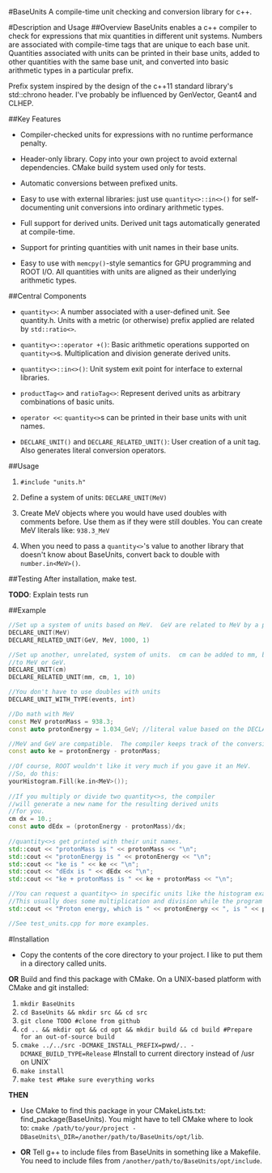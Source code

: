 #BaseUnits
A compile-time unit checking and conversion library for c++.

#Description and Usage
##Overview
BaseUnits enables a c++ compiler to check for expressions that mix
quantities in different unit systems.  Numbers are associated with
compile-time tags that are unique to each base unit.  Quantities 
associated with units can be printed in their base units, added to
other quantities with the same base unit, and converted into basic
arithmetic types in a particular prefix.

Prefix system inspired by the design of the c++11 standard library's
std::chrono header.  I've probably be influenced by GenVector, Geant4
and CLHEP.

##Key Features
 - Compiler-checked units for expressions with no runtime performance
   penalty.

 - Header-only library.  Copy into your own project to avoid external
   dependencies.  CMake build system used only for tests.

 - Automatic conversions between prefixed units.

 - Easy to use with external libraries: just use `quantity<>::in<>()` for
   self-documenting unit conversions into ordinary arithmetic types.

 - Full support for derived units.  Derived unit tags automatically
   generated at compile-time.

 - Support for printing quantities with unit names in their base units.

 - Easy to use with `memcpy()`-style semantics for GPU programming and
   ROOT I/O.  All quantities with units are aligned as their underlying
   arithmetic types.

##Central Components
 - `quantity<>`: A number associated with a user-defined unit.  See quantity.h.
                 Units with a metric (or otherwise) prefix applied are related
                 by `std::ratio<>`.

 - `quantity<>::operator +()`: Basic arithmetic operations supported on
                               `quantity<>`s.  Multiplication and division
                               generate derived units.

 - `quantity<>::in<>()`: Unit system exit point for interface to external
                         libraries.

 - `productTag<>` and `ratioTag<>`: Represent derived units as arbitrary combinations
                                    of basic units.

 - `operator <<`: `quantity<>`s can be printed in their base units with unit names.

 - `DECLARE_UNIT()` and `DECLARE_RELATED_UNIT()`: User creation of a unit tag.  Also
                                                  generates literal conversion operators.

##Usage
1. `#include "units.h"`

2. Define a system of units: `DECLARE_UNIT(MeV)`

3. Create MeV objects where you would have used doubles with comments before.
   Use them as if they were still doubles.  You can create MeV literals like: `938.3_MeV`
 
4. When you need to pass a `quantity<>`'s value to another library that doesn't
   know about BaseUnits, convert back to double with `number.in<MeV>()`.

##Testing
After installation, make test.

**TODO**: Explain tests run

##Example
```c++
//Set up a system of units based on MeV.  GeV are related to MeV by a prefix.
DECLARE_UNIT(MeV)
DECLARE_RELATED_UNIT(GeV, MeV, 1000, 1)

//Set up another, unrelated, system of units.  cm can be added to mm, but not
//to MeV or GeV.
DECLARE_UNIT(cm)
DECLARE_RELATED_UNIT(mm, cm, 1, 10)

//You don't have to use doubles with units
DECLARE_UNIT_WITH_TYPE(events, int)

//Do math with MeV
const MeV protonMass = 938.3;
const auto protonEnergy = 1.034_GeV; //literal value based on the DECLARE_RELATED_UNIT() macro above

//MeV and GeV are compatible.  The compiler keeps track of the conversion. 
const auto ke = protonEnergy - protonMass;
  
//Of course, ROOT wouldn't like it very much if you gave it an MeV.
//So, do this:
yourHistogram.Fill(ke.in<MeV>());
  
//If you multiply or divide two quantity<>s, the compiler
//will generate a new name for the resulting derived units
//for you.
cm dx = 10.;
const auto dEdx = (protonEnergy - protonMass)/dx;
 
//quantity<>s get printed with their unit names.
std::cout << "protonMass is " << protonMass << "\n";
std::cout << "protonEnergy is " << protonEnergy << "\n";
std::cout << "ke is " << ke << "\n";
std::cout << "dEdx is " << dEdx << "\n";
std::cout << "ke + protonMass is " << ke + protonMass << "\n";

//You can request a quantity<> in specific units like the histogram example above.
//This usually does some multiplication and division while the program is running.
std::cout << "Proton energy, which is " << protonEnergy << ", is " << protonEnergy.in<MeV>() << " in MeV\n";

//See test_units.cpp for more examples.
```

#Installation
 - Copy the contents of the core directory to your project.  I like to put them in
   a directory called units.

  **OR** Build and find this package with CMake.  On a UNIX-based platform with CMake
         and git installed:
  1. `mkdir BaseUnits`
  2. `cd BaseUnits && mkdir src && cd src`
  3. `git clone TODO #clone from github`
  4. `cd .. && mkdir opt && cd opt && mkdir build && cd build #Prepare for an out-of-source build`
  6. `cmake ../../src -DCMAKE_INSTALL_PREFIX=`pwd`/.. -DCMAKE_BUILD_TYPE=Release` #Install to current directory instead of /usr on UNIX`
  7. `make install`
  8. `make test #Make sure everything works`

  **THEN**

 - Use CMake to find this package in your CMakeLists.txt: find\_package(BaseUnits).
   You might have to tell CMake where to look to:
   `cmake /path/to/your/project -DBaseUnits\_DIR=/another/path/to/BaseUnits/opt/lib`.

 - **OR** Tell g++ to include files from BaseUnits in something like a Makefile.  You need to
   include files from `/another/path/to/BaseUnits/opt/include`.
